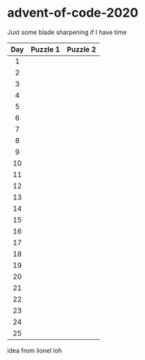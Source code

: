 # advent-of-code-2020
Just some blade sharpening if I have time

| Day  | Puzzle 1 | Puzzle 2 |
| :--: | :------: | :------: |
|  1   |          |          |
|  2   |          |          |
|  3   |          |          |
|  4   |          |          |
|  5   |          |          |
|  6   |          |          |
|  7   |          |          |
|  8   |          |          |
|  9   |          |          |
|  10  |          |          |
|  11  |          |          |
|  12  |          |          |
|  13  |          |          |
|  14  |          |          |
|  15  |          |          |
|  16  |          |          |
|  17  |          |          |
|  18  |          |          |
|  19  |          |          |
|  20  |          |          |
|  21  |          |          |
|  22  |          |          |
|  23  |          |          |
|  24  |          |          |
|  25  |          |          |

idea from lionel loh
